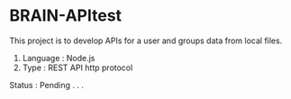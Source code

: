 # BRAIN-APItest
This project is to develop APIs for a user and groups data from local files.

1. Language : Node.js
2. Type     : REST API http protocol

Status : Pending . . .


